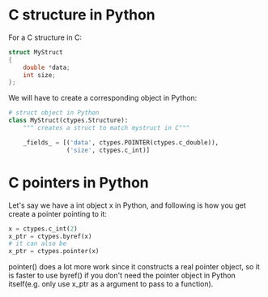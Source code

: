 # C structure in Python
For a C structure in C: 
```C
struct MyStruct 
{
    double *data;
    int size;
};
```
We will have to create a corresponding object in Python:
```python
# struct object in Python 
class MyStruct(ctypes.Structure):
    """ creates a struct to match mystruct in C"""

    _fields_ = [('data', ctypes.POINTER(ctypes.c_double)),
                ('size', ctypes.c_int)]

```

# C pointers in Python

Let's say we have a int object x in Python, and following is how you get create a pointer pointing to it:
```python
x = ctypes.c_int(2)
x_ptr = ctypes.byref(x)
# it can also be
x_ptr = ctypes.pointer(x)
```
pointer() does a lot more work since it constructs a real pointer object, so it is faster to use byref() if you don't need the pointer object in Python itself(e.g. only use x_ptr as a argument to pass to a function).

